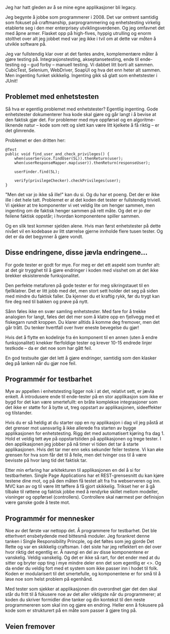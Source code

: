 Jeg har hatt gleden av å se mine egne applikasjoner bli legacy.

Jeg begynte å jobbe som programmerer i 2008. Det var omtrent samtidig som fokuset på craftmanship, parprogrammering og enhetstesting virkelig etablerte seg i den mer enterprisey utviklingsverdenen. Og jeg omfavnet det med åpne armer. Flasket opp på high-fives, hyppig utrulling og enorm stolthet over alt jeg jobbet med var jeg ikke i tvil om at dette var _måten_ å utvikle software på.

Jeg var fullstendig klar over at det fantes andre, komplementære måter å gjøre testing på. Integrasjonstesting, akseptansetesting, ende til ende-testing og – gud forby – manuell testing. Vi dabbet litt borti alt sammen. CubicTest, Selenium, WebDriver, SoapUI og hva det enn heter alt sammen. Men ingenting funket skikkelig. Ingenting gikk så glatt som enhetstester i JUnit!

Problemet med enhetstesten
--------------------------

Så hva er egentlig problemet med enhetstester? Egentlig ingenting. Gode enhetstester dokumenterer hva kode skal gjøre og går langt i å bevise at den faktisk gjør det. For problemer med mye oppførsel og en algoritme-liknende natur – kode som rett og slett kan være litt kjelkete å få riktig – er det glimrende.

Problemet er den dritten her:

    @Test
    public void find_user_and_check_privileges() {
        when(userService.findUser(5L)).thenReturn(user);
        when(userResponseMapper.map(user)).thenReturn(responseUser);

        userFinder.find(5L);

        verify(privilegeChecker).checkPrivileges(user);
    }

"Men det var jo ikke så ille!" kan du si. Og du har et poeng. Det der er ikke ille i det hele tatt. Problemet er at det koden det tester er fullstendig triviell. Vi sjekker at tre komponenter vi vet veldig lite om henger sammen, men ingenting om de faktisk henger sammen på rett måte. Og det er jo der feilene faktisk oppstår; i hvordan komponentene spiller sammen.

Og en slik test kommer sjelden alene. Hvis man først enhetstester på dette nivået vil en kodebase av litt størrelse gjerne innholde flere tusen tester. Og det er da det begynner å gjøre vondt.

Disse endringene, disse jævla endringene…
-----------------------------------------

For gode tester er godt for mye. For meg er det ett aspekt som trumfer alt: at det gir trygghet til å gjøre endringer i koden med visshet om at det ikke brekker eksisterende funksjonalitet.

Den perfekte metaforen på gode tester er for meg sikringstauet til en fjellklatrer. Det er litt jobb med det, men stort sett holder det seg på siden med mindre du faktisk faller. Da kjenner du et kraftig rykk, før du trygt kan fire deg ned til bakken og prøve på nytt.

Sånn føles ikke en svær samling enhetstester. Med fare for å trekke analogien for langt, føles det det mer som å klatre opp en fjellvegg med et fiskegarn rundt kroppen. Du klarer alltids å komme deg fremover, men det går trått. Du tenker hvertfall over hver eneste bevegelse du gjør!

Hvis det å flytte en kodelinje fra én komponent til en annen (uten å endre funksjonalitet) knekker flerfoldige tester og krever 10-15 endrede linjer testkode – da er det noe som har gått feil.

En god testsuite gjør det lett å gjøre endringer, samtidig som den klasker deg på lanken når du gjør noe feil.

Programmér for testbarhet
-------------------------
Mye av appellen i enhetstesting ligger nok i at det, relativt sett, er jævla enkelt. Å introdusere ende til ende-tester på en stor applikasjon som ikke er bygd for det kan være smertefullt: en bråte komplekse integrasjoner som det ikke er støtte for å bytte ut, treg oppstart av applikasjonen, sideeffekter og tilstander.

Hvis du er så heldig at du starter opp en ny applikasjon i dag vil jeg påstå at det grenser mot uansvarlig å ikke allerede fra starten av bygge applikasjonen for enhetstesting. Rigg det med automatisert kjøring fra dag 1. Hold et veldig tett øye på oppstartstiden på applikasjonen og trege tester. I den applikasjonen jeg jobber på nå timer vi tiden det tar å starte applikasjonen. Hvis det tar mer enn seks sekunder feiler testene. Vi kan øke grensen for hva som får det til å feile, men det tvinger oss til å være bevisste på hvor lang tid det faktisk tar.

Etter min erfaring har arkitekturen til applikasjonen en del å si for testbarheten. Single Page Applications har et REST-grensesnitt du kan kjøre testene dine mot, og på den måten få testet alt fra fra webserveren og inn. MVC kan av og til være litt tøffere å få gjort skikkelig. Trikset her er å gå tilbake til røttene og faktisk jobbe med å rendyrke skillet mellom modeller, visninger og oppførsel (controllers). Controllere skal nærmest per definisjon være ganske gode å teste mot.

Programmér for mennesker
------------------------
Noe av det første var nettopp det. Å programmere for testbarhet. Det ble etterhvert ensbetydende med bittesmå moduler. Jeg forankret denne tanken i Single Responsibility Princple, og det føltes som jeg gjorde Det Rette og var en skikkelig craftsman. I det siste har jeg reflektert en del over hvor riktig det egentlig er. Å navngi en del av disse komponentene er vanskelig. Veldig vanskelig. Og det er ikke så rart, for det ender med at du sitter og bryter opp ting i mye mindre deler enn det som egentlig er <<cohesive>>. Og da ender du veldig fort med et system som ikke passer inn i hodet til folk. Koden er modularisert til det smertefulle, og komponentene er for små til å løse noe som helst problem på egenhånd.

Med tester som sjekker at applikasjonen din overordnet gjør det den skal står du fritt til å fokusere noe av det aller viktigste når du programmerer; at koden du skriver formidler dine tanker og din kontekst til den neste programmereren som skal inn og gjøre en endring. Heller enn å fokusere på kode som er strukturert på en måte som passer å gjøre ting på.

Veien fremover
--------------
